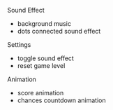 Sound Effect
  - background music
  - dots connected sound effect

Settings
  - toggle sound effect
  - reset game level
  
Animation
  - score animation
  - chances countdown animation